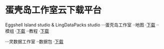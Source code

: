 # 蛋壳岛工作室云下载平台
Eggshell Island studio & LingDataPacks studio
···蛋壳岛工作室
··地图
·[下载](download/eiso/maps/)
··模组
·[下载](download/eiso/mods/)
··教程
·[下载](download/eiso/teachs/)

···灵数据工作室
··数据包
·[下载](download/LingDataPacks/)
